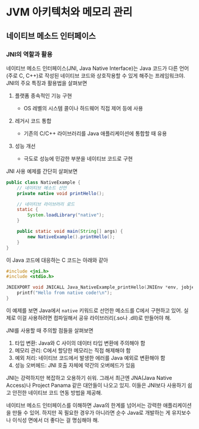 # JVM 아키텍처와 메모리 관리

## 네이티브 메소드 인터페이스

### JNI의 역할과 활용

네이티브 메소드 인터페이스(JNI, Java Native Interface)는 Java 코드가 다른 언어(주로 C, C++)로 작성된 네이티브 코드와 상호작용할 수 있게 해주는 프레임워크야. JNI의 주요 특징과 활용법을 살펴보면

1. 플랫폼 종속적인 기능 구현
   - OS 레벨의 시스템 콜이나 하드웨어 직접 제어 등에 사용

2. 레거시 코드 통합
   - 기존의 C/C++ 라이브러리를 Java 애플리케이션에 통합할 때 유용

3. 성능 개선
   - 극도로 성능에 민감한 부분을 네이티브 코드로 구현

JNI 사용 예제를 간단히 살펴보면

```java
public class NativeExample {
    // 네이티브 메소드 선언
    private native void printHello();

    // 네이티브 라이브러리 로드
    static {
        System.loadLibrary("native");
    }

    public static void main(String[] args) {
        new NativeExample().printHello();
    }
}
```

이 Java 코드에 대응하는 C 코드는 아래와 같아

```c
#include <jni.h>
#include <stdio.h>

JNIEXPORT void JNICALL Java_NativeExample_printHello(JNIEnv *env, jobject obj) {
    printf("Hello from native code!\n");
}
```

이 예제를 보면 Java에서 `native` 키워드로 선언한 메소드를 C에서 구현하고 있어. 실제로 이걸 사용하려면 컴파일해서 공유 라이브러리(.so나 .dll)로 만들어야 해.

JNI를 사용할 때 주의할 점들을 살펴보면

1. 타입 변환: Java와 C 사이의 데이터 타입 변환에 주의해야 함
2. 메모리 관리: C에서 할당한 메모리는 직접 해제해야 함
3. 예외 처리: 네이티브 코드에서 발생한 에러를 Java 예외로 변환해야 함
4. 성능 오버헤드: JNI 호출 자체에 약간의 오버헤드가 있음

JNI는 강력하지만 복잡하고 오용하기 쉬워. 그래서 최근엔 JNA(Java Native Access)나 Project Panama 같은 대안들이 나오고 있지. 이들은 JNI보다 사용하기 쉽고 안전한 네이티브 코드 연동 방법을 제공해.

네이티브 메소드 인터페이스를 이해하면 Java의 한계를 넘어서는 강력한 애플리케이션을 만들 수 있어. 하지만 꼭 필요한 경우가 아니라면 순수 Java로 개발하는 게 유지보수나 이식성 면에서 더 좋다는 걸 명심해야 해.
